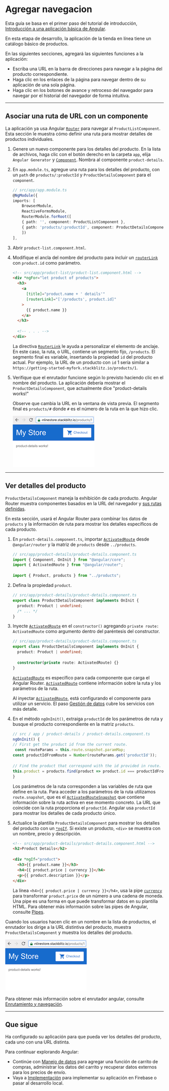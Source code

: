 # Agregar navegacion

Esta guía se basa en el primer paso del tutorial de introducción, [Introducción a una aplicación básica de Angular](..\Empezar\README#empezando-con-angular).

En esta etapa de desarrollo, la aplicación de la tienda en línea tiene un catálogo básico de productos.

En las siguientes secciones, agregará las siguientes funciones a la aplicación:

- Escriba una URL en la barra de direcciones para navegar a la página del producto correspondiente.
- Haga clic en los enlaces de la página para navegar dentro de su aplicación de una sola página.
- Haga clic en los botones de avance y retroceso del navegador para navegar por el historial del navegador de forma intuitiva.

---

## Asociar una ruta de URL con un componente

La aplicación ya usa Angular [`Router`](https://angular.io/api/router/Router) para navegar al `ProductListComponent`. Esta sección le muestra cómo definir una ruta para mostrar detalles de productos individuales.

1. Genere un nuevo componente para los detalles del producto. En la lista de archivos, haga clic con el botón derecho en la carpeta `app`, elija `Angular Generator` y [`Component`](https://angular.io/api/core/Component). Nombra al componente `product-details`.

2. En `app.module.ts`, agregue una ruta para los detalles del producto, con un `path` de `products/:productId` y `ProductDetailsComponent` para el `component`.

   ```typescript
   // src/app/app.module.ts
   @NgModule({
   imports: [
       BrowserModule,
       ReactiveFormsModule,
       RouterModule.forRoot([
       { path: '', component: ProductListComponent },
       { path: 'products/:productId', component: ProductDetailsComponent },
       ])
   ],
   ```

3. Abrir `product-list.component.html`.

4. Modifique el ancla del nombre del producto para incluir un [`routerLink`](https://angular.io/api/router/RouterLink) con `product.id` como parámetro.

   ```html
   <!-- src/app/product-list/product-list.component.html -->
   <div *ngFor="let product of products">
     <h3>
       <a
         [title]="product.name + ' details'"
         [routerLink]="['/products', product.id]"
       >
         {{ product.name }}
       </a>
     </h3>

     <!-- . . . -->
   </div>
   ```

   La directiva [`RouterLink`](https://angular.io/api/router/RouterLink) le ayuda a personalizar el elemento de anclaje. En este caso, la ruta, o URL, contiene un segmento fijo, `/products`. El segmento final es variable, insertando la propiedad `id` del producto actual. Por ejemplo, la URL de un producto con `id` 1 sería similar a `https://getting-started-myfork.stackblitz.io/products/1`.

5. Verifique que el enrutador funcione según lo previsto haciendo clic en el nombre del producto. La aplicación debería mostrar el `ProductDetailsComponent`, que actualmente dice "product-details works!"

   Observe que cambia la URL en la ventana de vista previa. El segmento final es `products/#` donde `#` es el número de la ruta en la que hizo clic.

   ![](images/product-details-works.png)

---

## Ver detalles del producto

`ProductDetailsComponent` maneja la exhibición de cada producto. Angular Router muestra componentes basados en la URL del navegador y [sus rutas definidas](https://angular.io/start/start-routing#define-routes).

En esta sección, usará el Angular Router para combinar los datos de `products` y la información de ruta para mostrar los detalles específicos de cada producto.

1. En `product-details.component.ts`, importar [`ActivatedRoute`](https://angular.io/api/router/ActivatedRoute) desde `@angular/router` y la matriz de `products` desde `../products`.

   ```typescript
   // src/app/product-details/product-details.component.ts
   import { Component, OnInit } from "@angular/core";
   import { ActivatedRoute } from "@angular/router";

   import { Product, products } from "../products";
   ```

2. Defina la propiedad `product`.

   ```typescript
   // src/app/product-details/product-details.component.ts
   export class ProductDetailsComponent implements OnInit {
     product: Product | undefined;
     /* ... */
   }
   ```

3. Inyecte [`ActivatedRoute`](https://angular.io/api/router/ActivatedRoute) en el `constructor()` agregando `private route: ActivatedRoute` como argumento dentro del paréntesis del constructor.

   ```typescript
   // src/app/product-details/product-details.component.ts
   export class ProductDetailsComponent implements OnInit {
     product: Product | undefined;

     constructor(private route: ActivatedRoute) {}
   }
   ```

   [`ActivatedRoute`](https://angular.io/api/router/ActivatedRoute) es específico para cada componente que carga el Angular Router. [`ActivatedRoute`](https://angular.io/api/router/ActivatedRoute) contiene información sobre la ruta y los parámetros de la ruta.

   Al inyectar [`ActivatedRoute`](https://angular.io/api/router/ActivatedRoute), está configurando el componente para utilizar un servicio. El paso [Gestión de datos]() cubre los servicios con más detalle.

4. En el método `ngOnInit()`, extraiga `productId` de los parámetros de ruta y busque el producto correspondiente en la matriz `products`.

   ```typescript
   // src / app / product-details / product-details.component.ts
   ngOnInit() {
   // First get the product id from the current route.
    const routeParams = this.route.snapshot.paramMap;
   const productIdFromRoute = Number(routeParams.get('productId'));

   // Find the product that correspond with the id provided in route.
   this.product = products.find(product => product.id === productIdFromRoute);
   }
   ```

   Los parámetros de la ruta corresponden a las variables de ruta que define en la ruta. Para acceder a los parámetros de la ruta utilizamos `route.snapshot`, que es el [`ActivatedRouteSnapshot`](https://angular.io/api/router/ActivatedRouteSnapshot) que contiene información sobre la ruta activa en ese momento concreto. La URL que coincide con la ruta proporciona el `productId`. Angular usa `productId` para mostrar los detalles de cada producto único.

5. Actualice la plantilla `ProductDetailsComponent` para mostrar los detalles del producto con un [`*ngIf`](https://angular.io/api/common/NgIf). Si existe un producto, `<div>` se muestra con un nombre, precio y descripción.

   ```html
   <!-- src/app/product-details/product-details.component.html -->
   <h2>Product Details</h2>

   <div *ngIf="product">
     <h3>{{ product.name }}</h3>
     <h4>{{ product.price | currency }}</h4>
     <p>{{ product.description }}</p>
   </div>
   ```

   La línea `<h4>{{ product.price | currency }}</h4>`, usa la pipe [`currency`](https://angular.io/api/common/CurrencyPipe) para transformar `product.price` de un número a una cadena de moneda. Una pipe es una forma en que puede transformar datos en su plantilla HTML. Para obtener más información sobre las pipes de Angular, consulte [Pipes](https://angular.io/guide/pipes).

Cuando los usuarios hacen clic en un nombre en la lista de productos, el enrutador los dirige a la URL distintiva del producto, muestra `ProductDetailsComponent` y muestra los detalles del producto.

![](images\product-details-works.png)

Para obtener más información sobre el enrutador angular, consulte [Enrutamiento y navegación](https://angular.io/guide/router).

---

## Que sigue

Ha configurado su aplicación para que pueda ver los detalles del producto, cada uno con una URL distinta.

Para continuar explorando Angular:

- Continúe con [Manejo de datos](../Manejo-de-datos) para agregar una función de carrito de compras, administrar los datos del carrito y recuperar datos externos para los precios de envío.
- Vaya a [Implementación]() para implementar su aplicación en Firebase o pasar al desarrollo local.
